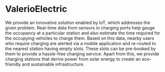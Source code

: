 # ValerioElectric

We provide an innovative solution enabled by IoT, which addresses the given problem. Real-time data from sensors in charging ports help gauge the occupancy at a particular station and also estimate the time required for the occupying vehicles to charge them. Based on this data, nearby users who require charging are alerted via a mobile application and re-routed to the nearest station having empty slots. These slots can be pre-booked by them to provide a hassle-free charging service.
Apart from this, we provide charging stations that derive power from solar energy to create an eco-friendly and sustainable infrastructure. 